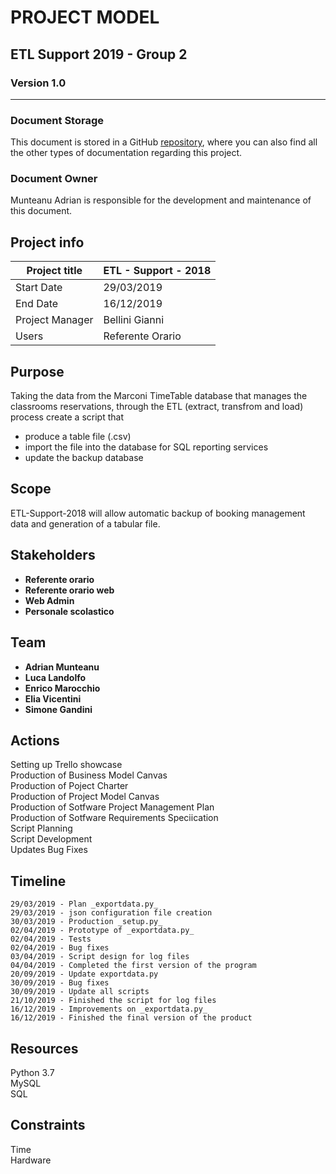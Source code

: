 # PROJECT MODEL
## **ETL Support 2019 - Group 2**
### Version 1.0
***

### **Document Storage**

This document is stored in a GitHub [repository](https://github.com/IlVice26/GPI-Documents-Group2.git), where you can also find all the other types of documentation regarding this project.

### **Document Owner**

Munteanu Adrian is responsible for the development and maintenance of this document.

## Project info

|Project title  |ETL - Support - 2018   |
|---------------|-----------------------|
|Start Date     |29/03/2019             |
|End Date       |16/12/2019             |
|Project Manager|Bellini Gianni         |
|Users          |Referente Orario       |

## Purpose

Taking the data from the Marconi TimeTable database that manages the classrooms reservations, through the ETL (extract, transfrom and load) process create a script that
- produce a table file (.csv)
- import the file into the database for SQL reporting services
- update the backup database
 
## Scope

ETL-Support-2018 will allow automatic backup of booking management data and generation of a tabular file.

## Stakeholders

- **Referente orario**
- **Referente orario web**
- **Web Admin**
- **Personale scolastico**
 
## Team

- **Adrian Munteanu**
- **Luca Landolfo**
- **Enrico Marocchio**
- **Elia Vicentini**
- **Simone Gandini** 

## Actions

Setting up Trello showcase  
Production of Business Model Canvas  
Production of Poject Charter  
Production of Project Model Canvas  
Production of Sotfware Project Management Plan  
Production of Sotfware Requirements Speciication  
Script Planning  
Script Development  
Updates
Bug Fixes   

## Timeline

`29/03/2019 - Plan _exportdata.py_`  
`29/03/2019 - json configuration file creation`  
`30/03/2019 - Production _setup.py_`  
`02/04/2019 - Prototype of _exportdata.py_`  
`02/04/2019 - Tests`  
`02/04/2019 - Bug fixes`  
`03/04/2019 - Script design for log files`  
`04/04/2019 - Completed the first version of the program`  
`20/09/2019 - Update exportdata.py`  
`30/09/2019 - Bug fixes`  
`30/09/2019 - Update all scripts`  
`21/10/2019 - Finished the script for log files`  
`16/12/2019 - Improvements on _exportdata.py_`  
`16/12/2019 - Finished the final version of the product`  

## Resources

Python 3.7  
MySQL  
SQL  

## Constraints

Time  
Hardware  
